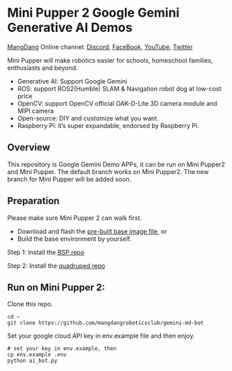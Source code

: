 # Mini Pupper 2 Google Gemini Generative AI Demos
[MangDang](https://www.mangdang.net/) Online channel: [Discord](https://discord.gg/xJdt3dHBVw), [FaceBook](https://www.facebook.com/groups/716473723088464), [YouTube](https://www.youtube.com/channel/UCqHWYGXmnoO7VWHmENje3ug/featured), [Twitter](https://twitter.com/LeggedRobot)

Mini Pupper will make robotics easier for schools, homeschool families, enthusiasts and beyond.

- Generative AI: Support Google Gemini
- ROS: support ROS2(Humble) SLAM & Navigation robot dog at low-cost price
- OpenCV: support OpenCV official OAK-D-Lite 3D camera module and MIPI camera
- Open-source: DIY and customize what you want.
- Raspberry Pi: it’s super expandable, endorsed by Raspberry Pi.

## Overview

This repository is Google Gemini Demo APPs, it can be run on Mini Pupper2 and Mini Pupper. 
The default branch works on Mini Pupper2.
The new branch for Mini Pupper will be added soon.

## Preparation

Please make sure Mini Pupper 2 can walk first. 

- Download and flash the [pre-built base image file](https://drive.google.com/file/d/18hR9YZVKdxlTCJZxj67LTTbRUu9M8vbU/view?usp=sharing), or 
- Build the base environment by yourself. 

Step 1: Install the [BSP repo](https://github.com/mangdangroboticsclub/mini_pupper_2_bsp)

Step 2: Install the [quadruped repo](https://github.com/mangdangroboticsclub/StanfordQuadruped )


## Run on Mini Pupper 2: 

Clone this repo.
```
cd ~
git clone https://github.com/mangdangroboticsclub/gemini-md-bot

```

Set your google cloud API key in env.example file and then enjoy.
 
```
# set your key in env.example, then 
cp env.example .env
python ai_bot.py
```
